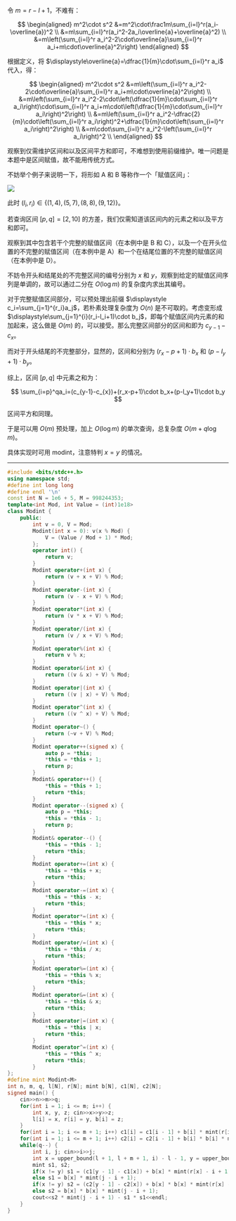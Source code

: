 令 $m=r-l+1$，不难有：

$$
\begin{aligned}
m^2\cdot s^2
&=m^2\cdot\frac1m\sum_{i=l}^r(a_i-\overline{a})^2 \\
&=m\sum_{i=l}^r(a_i^2-2a_i\overline{a}+\overline{a}^2) \\
&=m\left(\sum_{i=l}^r a_i^2-2\cdot\overline{a}\sum_{i=l}^r a_i+m\cdot\overline{a}^2\right)
\end{aligned}
$$

根据定义，将 $\displaystyle\overline{a}=\dfrac{1}{m}\cdot\sum_{i=l}^r a_i$ 代入，得：

$$
\begin{aligned}
m^2\cdot s^2
&=m\left(\sum_{i=l}^r a_i^2-2\cdot\overline{a}\sum_{i=l}^r a_i+m\cdot\overline{a}^2\right) \\
&=m\left(\sum_{i=l}^r a_i^2-2\cdot\left(\dfrac{1}{m}\cdot\sum_{i=l}^r a_i\right)\cdot\sum_{i=l}^r a_i+m\cdot\left(\dfrac{1}{m}\cdot\sum_{i=l}^r a_i\right)^2\right) \\
&=m\left(\sum_{i=l}^r a_i^2-\dfrac{2}{m}\cdot\left(\sum_{i=l}^r a_i\right)^2+\dfrac{1}{m}\cdot\left(\sum_{i=l}^r a_i\right)^2\right) \\
&=m\cdot\sum_{i=l}^r a_i^2-\left(\sum_{i=l}^r a_i\right)^2 \\
\end{aligned}
$$

观察到仅需维护区间和以及区间平方和即可，不难想到使用前缀维护。唯一问题是本题中是区间赋值，故不能用传统方式。

不妨举个例子来说明一下，将形如 $\text{A}$ 和 $\text{B}$ 等称作一个「赋值区间」：

![](https://cdn.luogu.com.cn/upload/image_hosting/yml9qqah.png)

此时 $(l_i,r_i)\in\{(1,4),(5,7),(8,8),(9,12)\}$。

若查询区间 $[p,q]=[2,10]$ 的方差，我们仅需知道该区间内的元素之和以及平方和即可。

观察到其中包含若干个完整的赋值区间（在本例中是 $\text{B}$ 和 $\text{C}$），以及一个在开头位置的不完整的赋值区间（在本例中是 $\text{A}$）和一个在结尾位置的不完整的赋值区间（在本例中是 $\text{D}$）。

不妨令开头和结尾处的不完整区间的编号分别为 $x$ 和 $y$，观察到给定的赋值区间序列是单调的，故可以通过二分在 $O(\log m)$ 的复杂度内求出其编号。

对于完整赋值区间部分，可以预处理出前缀 $\displaystyle c_i=\sum_{j=1}^{r_i}a_j$，若朴素处理复杂度为 $O(n)$ 是不可取的。考虑变形成 $\displaystyle\sum_{j=1}^{i}(r_i-l_i+1)\cdot b_j$，即每个赋值区间内元素的和加起来，这么做是 $O(m)$ 的，可以接受。那么完整区间部分的区间和即为 $c_{y-1}-c_{x}$。

而对于开头结尾的不完整部分，显然的，区间和分别为 $(r_x-p+1)\cdot b_x$ 和 $(p-l_y+1)\cdot b_y$。

综上，区间 $[p,q]$ 中元素之和为：

$$
\sum_{i=p}^qa_i=(c_{y-1}-c_{x})+(r_x-p+1)\cdot b_x+(p-l_y+1)\cdot b_y
$$

区间平方和同理。

于是可以用 $O(m)$ 预处理，加上 $O(\log m)$ 的单次查询，总复杂度 $O(m+q\log m)$。

具体实现时可用 modint，注意特判 $x=y$ 的情况。

---

```cpp
#include <bits/stdc++.h>
using namespace std;
#define int long long
#define endl '\n'
const int N = 1e6 + 5, M = 998244353;
template<int Mod, int Value = (int)1e18>
class Modint {
	public:
		int v = 0, V = Mod;
		Modint(int x = 0): v(x % Mod) {
			V = (Value / Mod + 1) * Mod;
		};
		operator int() {
			return v;
		}
		Modint operator+(int x) {
			return (v + x + V) % Mod;
		}
		Modint operator-(int x) {
			return (v - x + V) % Mod;
		}
		Modint operator*(int x) {
			return (v * x + V) % Mod;
		}
		Modint operator/(int x) {
			return (v / x + V) % Mod;
		}
		Modint operator%(int x) {
			return v % x;
		}
		Modint operator&(int x) {
			return ((v & x) + V) % Mod;
		}
		Modint operator|(int x) {
			return ((v | x) + V) % Mod;
		}
		Modint operator^(int x) {
			return ((v ^ x) + V) % Mod;
		}
		Modint operator~() {
			return (~v + V) % Mod;
		}
		Modint operator++(signed x) {
			auto p = *this;
			*this = *this + 1;
			return p;
		}
		Modint& operator++() {
			*this = *this + 1;
			return *this;
		}
		Modint operator--(signed x) {
			auto p = *this;
			*this = *this - 1;
			return p;
		}
		Modint& operator--() {
			*this = *this - 1;
			return *this;
		}
		Modint operator+=(int x) {
			*this = *this + x;
			return *this;
		}
		Modint operator-=(int x) {
			*this = *this - x;
			return *this;
		}
		Modint operator*=(int x) {
			*this = *this * x;
			return *this;
		}
		Modint operator/=(int x) {
			*this = *this / x;
			return *this;
		}
		Modint operator%=(int x) {
			*this = *this % x;
			return *this;
		}
		Modint operator&=(int x) {
			*this = *this & x;
			return *this;
		}
		Modint operator|=(int x) {
			*this = *this | x;
			return *this;
		}
		Modint operator^=(int x) {
			*this = *this ^ x;
			return *this;
		}
};
#define mint Modint<M>
int n, m, q, l[N], r[N]; mint b[N], c1[N], c2[N];
signed main() {
	cin>>n>>m>>q;
	for(int i = 1; i <= m; i++) {
		int x, y, z; cin>>x>>y>>z;
		l[i] = x, r[i] = y, b[i] = z;
	}
	for(int i = 1; i <= m + 1; i++) c1[i] = c1[i - 1] + b[i] * mint(r[i] - l[i] + 1);
	for(int i = 1; i <= m + 1; i++) c2[i] = c2[i - 1] + b[i] * b[i] * mint(r[i] - l[i] + 1);
	while(q--) {
		int i, j; cin>>i>>j;
		int x = upper_bound(l + 1, l + m + 1, i) - l - 1, y = upper_bound(l + 1, l + m + 1, j) - l - 1;
		mint s1, s2;
		if(x != y) s1 = (c1[y - 1] - c1[x]) + b[x] * mint(r[x] - i + 1) + b[y] * mint(j - l[y] + 1);
		else s1 = b[x] * mint(j - i + 1);
		if(x != y) s2 = (c2[y - 1] - c2[x]) + b[x] * b[x] * mint(r[x] - i + 1) + b[y] * b[y] * mint(j - l[y] + 1);
		else s2 = b[x] * b[x] * mint(j - i + 1);
		cout<<s2 * mint(j - i + 1) - s1 * s1<<endl;
	}
}
```